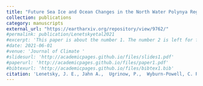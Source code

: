 ```yaml
---
title: "Future Sea Ice and Ocean Changes in the North Water Polynya Region under Policy Relevant Warming Levels"
collection: publications
category: manuscripts
external_url: "https://eartharxiv.org/repository/view/9762/"
#permalink: publication/Lenetskyetal2021
#excerpt: 'This paper is about the number 1. The number 2 is left for future work.'
#date: 2021-06-01
#venue: 'Journal of Climate '
#slidesurl: 'http://academicpages.github.io/files/slides1.pdf'
#paperurl: 'http://academicpages.github.io/files/paper1.pdf'
#bibtexurl: 'http://academicpages.github.io/files/bibtex1.bib'
citation: 'Lenetsky, J. E., Jahn A.,  Ugrinow, P.,  Wyburn-Powell, C. R.,  Patel, R., & Zanowski, H. Future Sea Ice and Ocean Changes in the North Water Polynya Region under Policy Relevant Warming Levels. Under revision at Journal of Climate'
---
```


<!-- The contents above will be part of a list of publications, if the user clicks the link for the publication than the contents of section will be rendered as a full page, allowing you to provide more information about the paper for the reader. When publications are displayed as a single page, the contents of the above "citation" field will automatically be included below this section in a smaller font. -->
